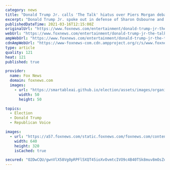 ```yaml
---
category: news
title: "Donald Trump Jr. calls 'The Talk' hiatus over Piers Morgan debate 'insane,' defends Sharon Osbourne"
excerpt: "Donald Trump Jr. spoke out in defense of Sharon Osbourne and Piers Morgan after 'The Talk' announced its hiatus."
publishedDateTime: 2021-03-16T12:15:00Z
originalUrl: "https://www.foxnews.com/entertainment/donald-trump-jr-the-talk-hiatus-piers-morgan-defends-sharon-osbourne"
webUrl: "https://www.foxnews.com/entertainment/donald-trump-jr-the-talk-hiatus-piers-morgan-defends-sharon-osbourne"
ampWebUrl: "https://www.foxnews.com/entertainment/donald-trump-jr-the-talk-hiatus-piers-morgan-defends-sharon-osbourne.amp"
cdnAmpWebUrl: "https://www-foxnews-com.cdn.ampproject.org/c/s/www.foxnews.com/entertainment/donald-trump-jr-the-talk-hiatus-piers-morgan-defends-sharon-osbourne.amp"
type: article
quality: 121
heat: 121
published: true

provider:
  name: Fox News
  domain: foxnews.com
  images:
    - url: "https://smartableai.github.io/election/assets/images/organizations/foxnews.com-50x50.jpg"
      width: 50
      height: 50

topics:
  - Election
  - Donald Trump
  - Republican Voice

images:
  - url: "https://a57.foxnews.com/static.foxnews.com/foxnews.com/content/uploads/2021/03/640/320/Morgan-Trumpjr-Osbourne-AP.jpg?ve=1&tl=1"
    width: 640
    height: 320
    isCached: true

secured: "O2DwCQU/gwnVlX58Vg0pRPFl5XQT45ioXvOvmtcIVO9c4B40TSk8muv8mOsZo8pbrrS/8nj+kjxvEAKarZUgL/CRuYfe/SW+yVEi2H4vRwAl15+5d0m0z+yPiodieN9BrqVn7hbcKWzMSABlCVBT2zkqD0C2OX+ETIkFCfM8eTxqE19qcGuvYl0xDh80kfnfiYhw+V1cBQnOXebv2cRb+MJ7FMiDavfEQTUmlrsMncXhFNXxQoY9SUjSfGqyE+P4Fj1kdnz+DMeubpu1gZFPFNxoPHwjCrbibmrjjqT3PpVZwIyDKqwzTofBHjqen38mxcyJmu8oXY8Xm/LZoYPn4wJ74udOWFjira/fO+JJ7Bk=;nxKZdnKhKlwHz7ubAWX0TQ=="
---
```


